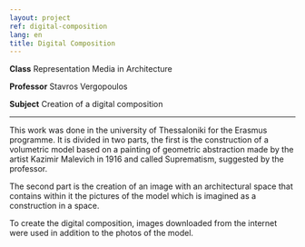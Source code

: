 ```yaml
---
layout: project
ref: digital-composition
lang: en
title: Digital Composition
---
```


**Class** Representation Media in Architecture

**Professor** Stavros Vergopoulos

**Subject** Creation of a digital composition

---


This work was done in the university of Thessaloniki for the Erasmus programme. It is divided in two parts, the first is the construction of a volumetric model based on a painting of geometric abstraction made by the artist Kazimir Malevich in 1916 and called Suprematism, suggested by the professor.

The second part is the creation of an image with an architectural space that contains within it the pictures of the model which is imagined as a construction in a space.

To create the digital composition, images downloaded from the internet were used in addition to the photos of the model.